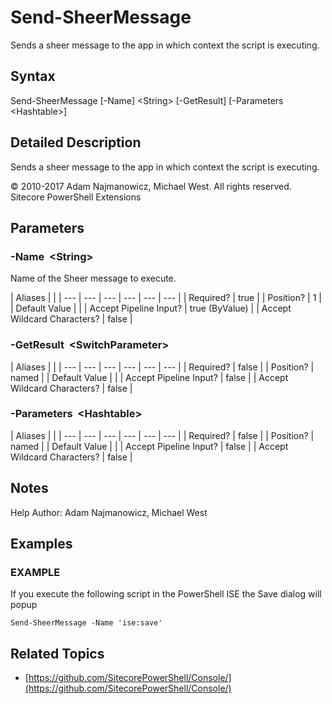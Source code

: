 # Send-SheerMessage

Sends a sheer message to the app in which context the script is executing.

## Syntax

Send-SheerMessage \[-Name\] &lt;String&gt; \[-GetResult\] \[-Parameters &lt;Hashtable&gt;\]

## Detailed Description

Sends a sheer message to the app in which context the script is executing.

© 2010-2017 Adam Najmanowicz, Michael West. All rights reserved. Sitecore PowerShell Extensions

## Parameters

### -Name  &lt;String&gt;

Name of the Sheer message to execute.

| Aliases |  |
| --- | --- | --- | --- | --- | --- |
| Required? | true |
| Position? | 1 |
| Default Value |  |
| Accept Pipeline Input? | true \(ByValue\) |
| Accept Wildcard Characters? | false |

### -GetResult  &lt;SwitchParameter&gt;

| Aliases |  |
| --- | --- | --- | --- | --- | --- |
| Required? | false |
| Position? | named |
| Default Value |  |
| Accept Pipeline Input? | false |
| Accept Wildcard Characters? | false |

### -Parameters  &lt;Hashtable&gt;

| Aliases |  |
| --- | --- | --- | --- | --- | --- |
| Required? | false |
| Position? | named |
| Default Value |  |
| Accept Pipeline Input? | false |
| Accept Wildcard Characters? | false |

## Notes

Help Author: Adam Najmanowicz, Michael West

## Examples

### EXAMPLE

If you execute the following script in the PowerShell ISE the Save dialog will popup

```text
Send-SheerMessage -Name 'ise:save'
```

## Related Topics

* [https://github.com/SitecorePowerShell/Console/](https://github.com/SitecorePowerShell/Console/) 

